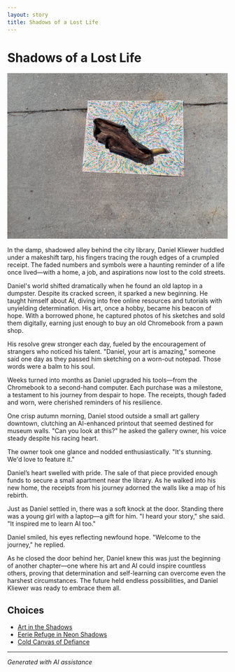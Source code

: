 ```yaml
---
layout: story
title: Shadows of a Lost Life
---
```


# Shadows of a Lost Life

![Shadows of a Lost Life](/input_images/20221013_144257.jpg)

In the damp, shadowed alley behind the city library, Daniel Kliewer huddled under a makeshift tarp, his fingers tracing the rough edges of a crumpled receipt. The faded numbers and symbols were a haunting reminder of a life once lived—with a home, a job, and aspirations now lost to the cold streets.

Daniel's world shifted dramatically when he found an old laptop in a dumpster. Despite its cracked screen, it sparked a new beginning. He taught himself about AI, diving into free online resources and tutorials with unyielding determination. His art, once a hobby, became his beacon of hope. With a borrowed phone, he captured photos of his sketches and sold them digitally, earning just enough to buy an old Chromebook from a pawn shop.

His resolve grew stronger each day, fueled by the encouragement of strangers who noticed his talent. "Daniel, your art is amazing," someone said one day as they passed him sketching on a worn-out notepad. Those words were a balm to his soul.

Weeks turned into months as Daniel upgraded his tools—from the Chromebook to a second-hand computer. Each purchase was a milestone, a testament to his journey from despair to hope. The receipts, though faded and worn, were cherished reminders of his resilience.

One crisp autumn morning, Daniel stood outside a small art gallery downtown, clutching an AI-enhanced printout that seemed destined for museum walls. "Can you look at this?" he asked the gallery owner, his voice steady despite his racing heart.

The owner took one glance and nodded enthusiastically. "It's stunning. We'd love to feature it."

Daniel’s heart swelled with pride. The sale of that piece provided enough funds to secure a small apartment near the library. As he walked into his new home, the receipts from his journey adorned the walls like a map of his rebirth.

Just as Daniel settled in, there was a soft knock at the door. Standing there was a young girl with a laptop—a gift for him. "I heard your story," she said. "It inspired me to learn AI too."

Daniel smiled, his eyes reflecting newfound hope. "Welcome to the journey," he replied.

As he closed the door behind her, Daniel knew this was just the beginning of another chapter—one where his art and AI could inspire countless others, proving that determination and self-learning can overcome even the harshest circumstances. The future held endless possibilities, and Daniel Kliewer was ready to embrace them all.


## Choices

* [Art in the Shadows](/_stories/20221113_162309)
* [Eerie Refuge in Neon Shadows](/_stories/B01N78T9F9.01._SCLZZZZZZZ_SX500_)
* [Cold Canvas of Defiance](/_stories/20221013_174915)


---
*Generated with AI assistance*
